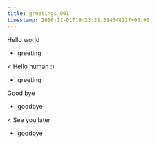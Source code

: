 ```yaml
---
title: greetings_001
timestamp: 2016-11-01T19:23:21.314348227+05:00
---
```


Hello world
* greeting

< Hello human :)
* greeting

Good bye
* goodbye

< See you later
* goodbye
